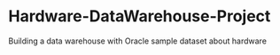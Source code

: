 # Hardware-DataWarehouse-Project
Building a data warehouse with Oracle sample dataset about hardware
